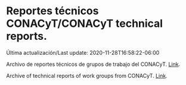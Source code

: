 # Reportes técnicos CONACyT/CONACyT technical reports.

Última actualización/Last update: 2020-11-28T16:58:22-06:00

Archivo de reportes técnicos de grupos de trabajo del CONACyT. [Link](https://coronavirus.conacyt.mx/productos/index.html).

Archive of technical reports of work groups from CONACyT. [Link](https://coronavirus.conacyt.mx/productos/index.html).
